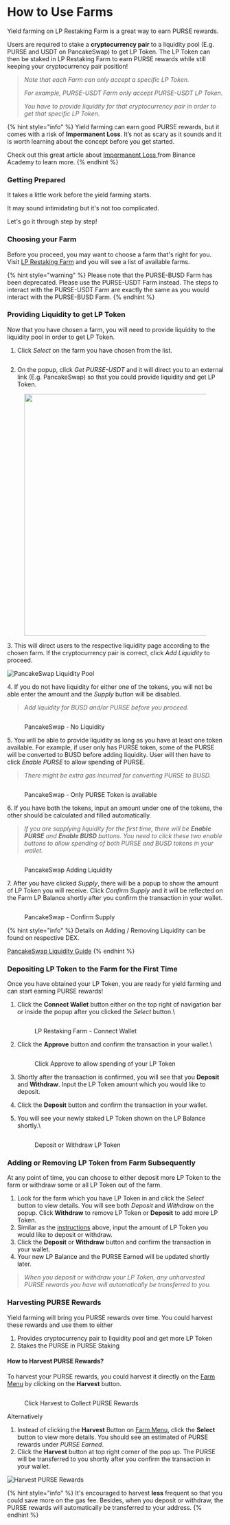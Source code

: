 # How to Use Farms

Yield farming on LP Restaking Farm is a great way to earn PURSE rewards.

Users are required to stake a **cryptocurrency pair** to a liquidity pool (E.g. PURSE and USDT on PancakeSwap) to get LP Token. The LP Token can then be staked in LP Restaking Farm to earn PURSE rewards while still keeping your cryptocurrency pair position!

> _Note that each Farm can only accept a specific LP Token._
>
> _For example, PURSE-USDT Farm only accept PURSE-USDT LP Token._
>
> _You have to provide liquidity for that cryptocurrency pair in order to get that specific LP Token._

{% hint style="info" %}
Yield farming can earn good PURSE rewards, but it comes with a risk of **Impermanent Loss**. It’s not as scary as it sounds and it is worth learning about the concept before you get started.

Check out this great article about [Impermanent Loss ](https://academy.binance.com/en/articles/impermanent-loss-explained)from Binance Academy to learn more.
{% endhint %}

### Getting Prepared

It takes a little work before the yield farming starts.

It may sound intimidating but it's not too complicated.

Let's go it through step by step!

### Choosing your Farm <a href="#finding-your-farm" id="finding-your-farm"></a>

Before you proceed, you may want to choose a farm that's right for you. Visit [LP Restaking Farm](https://pursetoken.com/lpfarm/menu) and you will see a list of available farms.

{% hint style="warning" %}
Please note that the PURSE-BUSD Farm has been deprecated. Please use the PURSE-USDT Farm instead. The steps to interact with the PURSE-USDT Farm are exactly the same as you would interact with the PURSE-BUSD Farm.
{% endhint %}

### Providing Liquidity to get LP Token

Now that you have chosen a farm, you will need to provide liquidity to the liquidity pool in order to get LP Token.

1. Click _Select_ on the farm you have chosen from the list.

<figure><img src="../../.gitbook/assets/Screenshot%202024-02-29%20at%204.56.44%20PM.png" alt=""><figcaption></figcaption></figure>

2. On the popup, click _Get PURSE-USDT_ and it will direct you to an external link (E.g. PancakeSwap) so that you could provide liquidity and get LP Token.

<figure><img src="../../.gitbook/assets/Screenshot%202024-02-29%20at%205.06.17%20PM.png" alt="" width="563"><figcaption></figcaption></figure>

3\. This will direct users to the respective liquidity page according to the chosen farm. If the cryptocurrency pair is correct, click _Add Liquidity_ to proceed.

![PancakeSwap Liquidity Pool](../../.gitbook/assets/PancakeSwapAddLiquidity.png)

4\. If you do not have liquidity for either one of the tokens, you will not be able enter the amount and the _Supply_ button will be disabled.

> _Add liquidity for BUSD and/or PURSE before you proceed._

<figure><img src="../../.gitbook/assets/PancakeSwapNoLiquidity.png" alt=""><figcaption><p>PancakeSwap - No Liquidity</p></figcaption></figure>

5\. You will be able to provide liquidity as long as you have at least one token available. For example, if user only has PURSE token, some of the PURSE will be converted to BUSD before adding liquidity. User will then have to click _Enable PURSE_ to allow spending of PURSE.

> _There might be extra gas incurred for converting PURSE to BUSD._

<figure><img src="../../.gitbook/assets/PancakeSwapAddLiquidity1.png" alt=""><figcaption><p>PancakeSwap - Only PURSE Token is available</p></figcaption></figure>

6\. If you have both the tokens, input an amount under one of the tokens, the other should be calculated and filled automatically.

> _If you are supplying liquidity for the first time, there will be **Enable PURSE** and **Enable BUSD** buttons. You need to click these two enable buttons to allow spending of both PURSE and BUSD tokens in your wallet._

<figure><img src="../../.gitbook/assets/PancakeSwapAddLiquidity2.png" alt=""><figcaption><p>PancakeSwap Adding Liquidity</p></figcaption></figure>

7\. After you have clicked _Supply_, there will be a popup to show the amount of LP Token you will receive. Click _Confirm Supply_ and it will be reflected on the Farm LP Balance shortly after you confirm the transaction in your wallet.

<figure><img src="../../.gitbook/assets/PancakeSwapConfirmSupply.png" alt=""><figcaption><p>PancakeSwap - Confirm Supply</p></figcaption></figure>

{% hint style="info" %}
Details on Adding / Removing Liquidity can be found on respective DEX.

[PancakeSwap Liquidity Guide](https://docs.pancakeswap.finance/products/pancakeswap-exchange/liquidity-guide)
{% endhint %}

### Depositing LP Token to the Farm for the First Time

Once you have obtained your LP Token, you are ready for yield farming and can start earning PURSE rewards!

1.  Click the **Connect Wallet** button either on the top right of navigation bar or inside the popup after you clicked the _Select_ button.\\

    <figure><img src="../../.gitbook/assets/LPConnectWallet.png" alt=""><figcaption><p>LP Restaking Farm - Connect Wallet</p></figcaption></figure>
2.  Click the **Approve** button and confirm the transaction in your wallet.\\

    <figure><img src="../../.gitbook/assets/LPApprove.png" alt=""><figcaption><p>Click Approve to allow spending of your LP Token</p></figcaption></figure>
3. Shortly after the transaction is confirmed, you will see that you **Deposit** and **Withdraw**. Input the LP Token amount which you would like to deposit.
4. Click the **Deposit** button and confirm the transaction in your wallet.
5.  You will see your newly staked LP Token shown on the LP Balance shortly.\\

    <figure><img src="../../.gitbook/assets/LPConnected.png" alt=""><figcaption><p>Deposit or Withdraw LP Token</p></figcaption></figure>

### Adding or Removing LP Token from Farm Subsequently

At any point of time, you can choose to either deposit more LP Token to the farm or withdraw some or all LP Token out of the farm.

1. Look for the farm which you have LP Token in and click the _Select_ button to view details. You will see both _Deposit_ and _Withdraw_ on the popup. Click **Withdraw** to remove LP Token or **Deposit** to add more LP Token.
2. Similar as the [instructions](how-to-use-farms.md#depositing-lp-token-to-the-farm) above, input the amount of LP Token you would like to deposit or withdraw.
3. Click the **Deposit** or **Withdraw** button and confirm the transaction in your wallet.
4. Your new LP Balance and the PURSE Earned will be updated shortly later.

> _When you deposit or withdraw your LP Token, any unharvested PURSE rewards you have will automatically be transferred to you._

### Harvesting PURSE Rewards

Yield farming will bring you PURSE rewards over time. You could harvest these rewards and use them to either

1. Provides cryptocurrency pair to liquidity pool and get more LP Token
2. Stakes the PURSE in PURSE Staking

#### How to Harvest PURSE Rewards?

To harvest your PURSE rewards, you could harvest it directly on the [Farm Menu](https://pursetoken.com/lpfarm/menu) by clicking on the **Harvest** button.

<figure><img src="../../.gitbook/assets/PURSEBUSD.png" alt=""><figcaption><p>Click Harvest to Collect PURSE Rewards</p></figcaption></figure>

Alternatively

1. Instead of clicking the **Harvest** Button on [Farm Menu](https://pursetoken.com/lpfarm/menu), click the **Select** button to view more details. You should see an estimated of PURSE rewards under _PURSE Earned_.
2. Click the **Harvest** button at top right corner of the pop up. The PURSE will be transferred to you shortly after you confirm the transaction in your wallet.

![Harvest PURSE Rewards](../../.gitbook/assets/LPHarvest.png)

{% hint style="info" %}
It's encouraged to harvest **less** frequent so that you could save more on the gas fee. Besides, when you deposit or withdraw, the PURSE rewards will automatically be transferred to your address.
{% endhint %}
